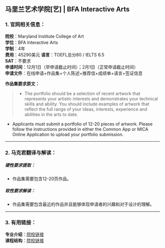 ## 马里兰艺术学院[艺] | BFA Interactive Arts

### 1. 官网相关信息：

**院校**：Maryland Institute College of Art  
**学位**：BFA Interactive Arts  
**学制**：4年  
**费用**：45290美元 
**语言**：TOEFL总分80 / IELTS 6.5  
**SAT**：不要求    
**申请时间**：12月1日（早申请截止时间）；2月1日（正常申请截止时间）   
**申请文件**：在线申请+作品集+个人陈述+推荐信+成绩单+语言+签证信息

**作品集要求原文：**   

> - The portfolio should be a selection of recent artwork that represents your artistic interests and demonstrates your technical skills and ability. You should include examples of artwork that reflect the full range of your ideas, interests, experience and abilities in the arts to date.

-	Applicants must submit a portfolio of 12-20 pieces of artwork. Please follow the instructions provided in either the Common App or MICA Online Application to upload your portfolio submission.


---


### 2. 马克君翻译与解读：

##### 硬性要求提取：
- 作品集需要包含12-20页作品。


##### 软性要求解读：
- 作品集需要包含最近的作品并且能够体现申请者的兴趣和对于设计的理解。


---


### 3. 有用链接：

**专业介绍**：[院校链接](https://www.mica.edu/undergraduate-majors-minors/interactive-arts-major/)  
**课程结构**：[院校链接](https://www.mica.edu/undergraduate-majors-minors/interactive-arts-major/curriculum/)  

  


